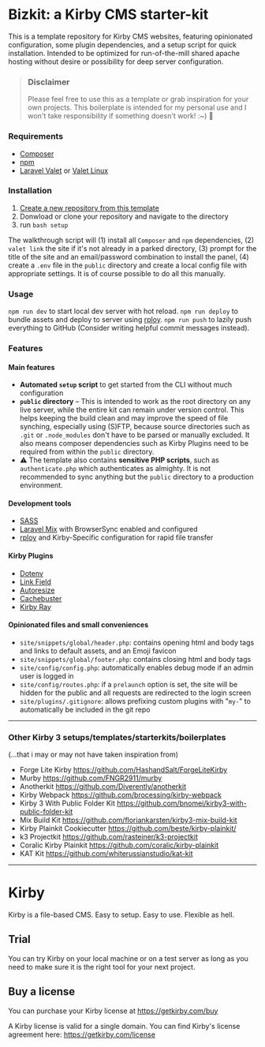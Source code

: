 # Bizkit: a Kirby CMS starter-kit

This is a template repository for Kirby CMS websites, featuring opinionated configuration, some plugin dependencies, and a setup script for quick installation. Intended to be optimized for run-of-the-mill shared apache hosting without desire or possibility for deep server configuration.

> ### Disclaimer
> Please feel free to use this as a template or grab inspiration for your own projects. This boilerplate is intended for my personal use and I won't take responsibility if something doesn't work! :~) 🍪 

### Requirements
- [Composer](https://getcomposer.org/)
- [npm](https://www.npmjs.com/)
- [Laravel Valet](https://laravel.com/docs/8.x/valet) or [Valet Linux](https://cpriego.github.io/valet-linux/)

### Installation
1. [Create a new repository from this template](https://docs.github.com/en/repositories/creating-and-managing-repositories/creating-a-repository-from-a-template#creating-a-repository-from-a-template)
2. Donwload or clone your repository and navigate to the directory
3. run `bash setup`

The walkthrough script will (1) install all `Composer` and `npm` dependencies, (2) `valet link` the site if it's not already in a parked directory, (3) prompt for the title of the site and an email/password combination to install the panel, (4) create a `.env` file in the `public` directory and create a local config file with appropriate settings. It is of course possible to do all this manually.

### Usage
`npm run dev` to start local dev server with hot reload. `npm run deploy` to bundle assets and deploy to server using [rploy](https://github.com/jongacnik/rploy). `npm run push` to lazily push everything to GitHub (Consider writing helpful commit messages instead). 

### Features

#### Main features
- **Automated `setup` script** to get started from the CLI without much configuration
- **`public` directory** – This is intended to work as the root directory on any live server, while the entire kit can remain under version control. This helps keeping the build clean and may improve the speed of file synching, especially using (S)FTP, because source directories such as `.git` or `.node_modules` don't have to be parsed or manually excluded. It also means composer dependencies such as Kirby Plugins need to be required from within the `public` directory.
- ⚠️ The template also contains **sensitive PHP scripts**, such as `authenticate.php` which authenticates as almighty. It is not recommended to sync anything but the `public` directory to a production environment.

#### Development tools
- [SASS](https://sass-lang.com)
- [Laravel Mix](https://laravel-mix.com) with BrowserSync enabled and configured
- [rploy](https://github.com/jongacnik/rploy) and Kirby-Specific configuration for rapid file transfer

#### Kirby Plugins
- [Dotenv](https://github.com/bnomei/kirby3-dotenv)
- [Link Field](https://github.com/OblikStudio/kirby-link-field)
- [Autoresize](https://getkirby.com/plugins/medienbaecker/autoresize)
- [Cachebuster](https://github.com/schnti/kirby3-cachebuster)
- [Kirby Ray](https://github.com/genxbe/kirby3-ray)

#### Opinionated files and small conveniences
- `site/snippets/global/header.php`: contains opening html and body tags and links to default assets, and an Emoji favicon
- `site/snippets/global/footer.php`: contains closing html and body tags
- `site/config/config.php`: automatically enables debug mode if an admin user is logged in
- `site/config/routes.php`: if a `prelaunch` option is set, the site will be hidden for the public and all requests are redirected to the login screen
- `site/plugins/.gitignore`: allows prefixing custom plugins with "`my-`" to automatically be included in the git repo

<hr>

### Other Kirby 3 setups/templates/starterkits/boilerplates
(...that i may or may not have taken inspiration from)

- Forge Lite Kirby https://github.com/HashandSalt/ForgeLiteKirby
- Murby https://github.com/FNGR2911/murby
- Anotherkit https://github.com/Diverently/anotherkit
- Kirby Webpack https://github.com/brocessing/kirby-webpack
- Kirby 3 With Public Folder Kit https://github.com/bnomei/kirby3-with-public-folder-kit
- Mix Build Kit https://github.com/floriankarsten/kirby3-mix-build-kit
- Kirby Plainkit Cookiecutter https://github.com/beste/kirby-plainkit/
- k3 Projectkit https://github.com/rasteiner/k3-projectkit
- Coralic Kirby Plainkit https://github.com/coralic/kirby-plainkit
- KAT Kit https://github.com/whiterussianstudio/kat-kit

<hr>


# Kirby

Kirby is a file-based CMS.
Easy to setup. Easy to use. Flexible as hell.

## Trial

You can try Kirby on your local machine or on a test
server as long as you need to make sure it is the right
tool for your next project.

## Buy a license

You can purchase your Kirby license at
<https://getkirby.com/buy>

A Kirby license is valid for a single domain. You can find
Kirby's license agreement here: <https://getkirby.com/license>

